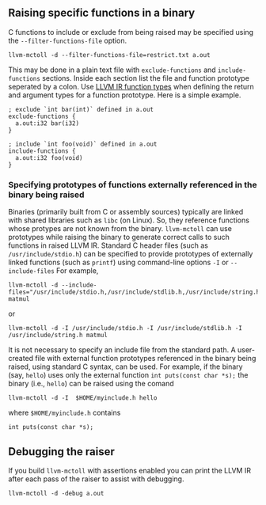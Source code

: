 ## Raising specific functions in a binary

C functions to include or exclude from being raised may be specified using the `--filter-functions-file` option.

```
llvm-mctoll -d --filter-functions-file=restrict.txt a.out
```

This may be done in a plain text file with `exclude-functions` and `include-functions` sections. Inside each section list the file and function prototype seperated by a colon. Use [LLVM IR function types](https://llvm.org/docs/LangRef.html#function-type) when defining the return and argument types for a function prototype. Here is a simple example.

```
; exclude `int bar(int)` defined in a.out
exclude-functions {
  a.out:i32 bar(i32)   
}

; include `int foo(void)` defined in a.out
include-functions {
  a.out:i32 foo(void)   
}
```

### Specifying prototypes of functions externally referenced in the binary being raised

Binaries (primarily built from C or assembly sources) typically are linked with
shared libraries such as `libc` (on Linux). So, they reference functions whose
protypes are not known from the binary. `llvm-mctoll` can use prototypes while
raising the binary to generate correct calls to such functions in raised LLVM
IR. Standard C header files (such as `/usr/include/stdio.h`) can be specified to
provide prototypes of externally linked functions (such as `printf`) using
command-line options `-I` or `--include-files` For example,

```
llvm-mctoll -d --include-files="/usr/include/stdio.h,/usr/include/stdlib.h,/usr/include/string.h" matmul
````

or
```
llvm-mctoll -d -I /usr/include/stdio.h -I /usr/include/stdlib.h -I /usr/include/string.h matmul
````


It is not necessary to specify an include file from the standard path.  A
user-created file with external function prototypes referenced in the binary
being raised, using standard C syntax, can be used. For example, if the binary
(say, `hello`) uses only the external function `int puts(const char *s);` the
binary (i.e., `hello`) can be raised using the comand

```
llvm-mctoll -d -I  $HOME/myinclude.h hello
```

where `$HOME/myinclude.h` contains

```
int puts(const char *s);
```

## Debugging the raiser

If you build `llvm-mctoll` with assertions enabled you can print the LLVM IR after each pass of the raiser to assist with debugging.
```
llvm-mctoll -d -debug a.out
```

